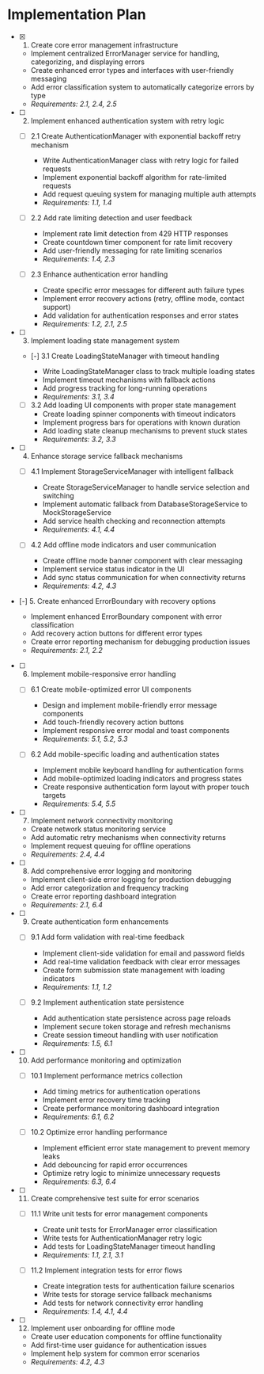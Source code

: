 # Implementation Plan

- [x] 1. Create core error management infrastructure

  - Implement centralized ErrorManager service for handling, categorizing, and displaying errors
  - Create enhanced error types and interfaces with user-friendly messaging
  - Add error classification system to automatically categorize errors by type
  - _Requirements: 2.1, 2.4, 2.5_

- [ ] 2. Implement enhanced authentication system with retry logic

  - [ ] 2.1 Create AuthenticationManager with exponential backoff retry mechanism

    - Write AuthenticationManager class with retry logic for failed requests
    - Implement exponential backoff algorithm for rate-limited requests
    - Add request queuing system for managing multiple auth attempts
    - _Requirements: 1.1, 1.4_

  - [ ] 2.2 Add rate limiting detection and user feedback

    - Implement rate limit detection from 429 HTTP responses
    - Create countdown timer component for rate limit recovery
    - Add user-friendly messaging for rate limiting scenarios
    - _Requirements: 1.4, 2.3_

  - [ ] 2.3 Enhance authentication error handling
    - Create specific error messages for different auth failure types
    - Implement error recovery actions (retry, offline mode, contact support)
    - Add validation for authentication responses and error states
    - _Requirements: 1.2, 2.1, 2.5_

- [ ] 3. Implement loading state management system

  - [-] 3.1 Create LoadingStateManager with timeout handling

    - Write LoadingStateManager class to track multiple loading states
    - Implement timeout mechanisms with fallback actions
    - Add progress tracking for long-running operations
    - _Requirements: 3.1, 3.4_

  - [ ] 3.2 Add loading UI components with proper state management
    - Create loading spinner components with timeout indicators
    - Implement progress bars for operations with known duration
    - Add loading state cleanup mechanisms to prevent stuck states
    - _Requirements: 3.2, 3.3_

- [ ] 4. Enhance storage service fallback mechanisms

  - [ ] 4.1 Implement StorageServiceManager with intelligent fallback

    - Create StorageServiceManager to handle service selection and switching
    - Implement automatic fallback from DatabaseStorageService to MockStorageService
    - Add service health checking and reconnection attempts
    - _Requirements: 4.1, 4.4_

  - [ ] 4.2 Add offline mode indicators and user communication
    - Create offline mode banner component with clear messaging
    - Implement service status indicator in the UI
    - Add sync status communication for when connectivity returns
    - _Requirements: 4.2, 4.3_

- [-] 5. Create enhanced ErrorBoundary with recovery options

  - Implement enhanced ErrorBoundary component with error classification
  - Add recovery action buttons for different error types
  - Create error reporting mechanism for debugging production issues
  - _Requirements: 2.1, 2.2_

- [ ] 6. Implement mobile-responsive error handling

  - [ ] 6.1 Create mobile-optimized error UI components

    - Design and implement mobile-friendly error message components
    - Add touch-friendly recovery action buttons
    - Implement responsive error modal and toast components
    - _Requirements: 5.1, 5.2, 5.3_

  - [ ] 6.2 Add mobile-specific loading and authentication states
    - Implement mobile keyboard handling for authentication forms
    - Add mobile-optimized loading indicators and progress states
    - Create responsive authentication form layout with proper touch targets
    - _Requirements: 5.4, 5.5_

- [ ] 7. Implement network connectivity monitoring

  - Create network status monitoring service
  - Add automatic retry mechanisms when connectivity returns
  - Implement request queuing for offline operations
  - _Requirements: 2.4, 4.4_

- [ ] 8. Add comprehensive error logging and monitoring

  - Implement client-side error logging for production debugging
  - Add error categorization and frequency tracking
  - Create error reporting dashboard integration
  - _Requirements: 2.1, 6.4_

- [ ] 9. Create authentication form enhancements

  - [ ] 9.1 Add form validation with real-time feedback

    - Implement client-side validation for email and password fields
    - Add real-time validation feedback with clear error messages
    - Create form submission state management with loading indicators
    - _Requirements: 1.1, 1.2_

  - [ ] 9.2 Implement authentication state persistence
    - Add authentication state persistence across page reloads
    - Implement secure token storage and refresh mechanisms
    - Create session timeout handling with user notification
    - _Requirements: 1.5, 6.1_

- [ ] 10. Add performance monitoring and optimization

  - [ ] 10.1 Implement performance metrics collection

    - Add timing metrics for authentication operations
    - Implement error recovery time tracking
    - Create performance monitoring dashboard integration
    - _Requirements: 6.1, 6.2_

  - [ ] 10.2 Optimize error handling performance
    - Implement efficient error state management to prevent memory leaks
    - Add debouncing for rapid error occurrences
    - Optimize retry logic to minimize unnecessary requests
    - _Requirements: 6.3, 6.4_

- [ ] 11. Create comprehensive test suite for error scenarios

  - [ ] 11.1 Write unit tests for error management components

    - Create unit tests for ErrorManager error classification
    - Write tests for AuthenticationManager retry logic
    - Add tests for LoadingStateManager timeout handling
    - _Requirements: 1.1, 2.1, 3.1_

  - [ ] 11.2 Implement integration tests for error flows
    - Create integration tests for authentication failure scenarios
    - Write tests for storage service fallback mechanisms
    - Add tests for network connectivity error handling
    - _Requirements: 1.4, 4.1, 4.4_

- [ ] 12. Implement user onboarding for offline mode
  - Create user education components for offline functionality
  - Add first-time user guidance for authentication issues
  - Implement help system for common error scenarios
  - _Requirements: 4.2, 4.3_
